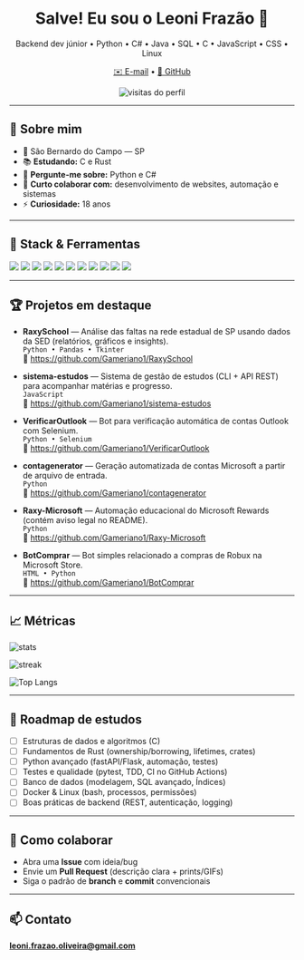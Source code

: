 <h1 align="center">Salve! Eu sou o Leoni Frazão 👋</h1>
<p align="center">
  Backend dev júnior • Python • C# • Java • SQL • C • JavaScript • CSS • Linux
</p>
<p align="center">
  <a href="mailto:leoni.frazao.oliveira@gmail.com">✉️ E-mail</a> •
  <a href="https://github.com/Gameriano1">🐙 GitHub</a>
</p>

<p align="center">
  <img src="https://komarev.com/ghpvc/?username=Gameriano1&label=Visualiza%C3%A7%C3%B5es&style=flat" alt="visitas do perfil" />
</p>

---

## 🚀 Sobre mim
- 📍 São Bernardo do Campo — SP  
- 📚 **Estudando:** C e Rust  
- 💬 **Pergunte-me sobre:** Python e C#  
- 🤝 **Curto colaborar com:** desenvolvimento de websites, automação e sistemas  
- ⚡ **Curiosidade:** 18 anos

---

## 🧰 Stack & Ferramentas
<p>
  <img src="https://img.shields.io/badge/Python-3776AB?logo=python&logoColor=white" />
  <img src="https://img.shields.io/badge/C%23-239120?logo=csharp&logoColor=white" />
  <img src="https://img.shields.io/badge/Java-007396?logo=java&logoColor=white" />
  <img src="https://img.shields.io/badge/C-A8B9CC?logo=c&logoColor=black" />
  <img src="https://img.shields.io/badge/JavaScript-F7DF1E?logo=javascript&logoColor=black" />
  <img src="https://img.shields.io/badge/SQL-003B57?logo=postgresql&logoColor=white" />
  <img src="https://img.shields.io/badge/Linux-FCC624?logo=linux&logoColor=black" />
  <img src="https://img.shields.io/badge/Git-F05032?logo=git&logoColor=white" />
  <img src="https://img.shields.io/badge/Selenium-43B02A?logo=selenium&logoColor=white" />
  <img src="https://img.shields.io/badge/Pandas-150458?logo=pandas&logoColor=white" />
  <img src="https://img.shields.io/badge/Tkinter-3C78D8?logo=python&logoColor=white" />
</p>

---

## 🏆 Projetos em destaque
- **RaxySchool** — Análise das faltas na rede estadual de SP usando dados da SED (relatórios, gráficos e insights).  
  `Python • Pandas • Tkinter`  
  🔗 https://github.com/Gameriano1/RaxySchool

- **sistema-estudos** — Sistema de gestão de estudos (CLI + API REST) para acompanhar matérias e progresso.  
  `JavaScript`  
  🔗 https://github.com/Gameriano1/sistema-estudos

- **VerificarOutlook** — Bot para verificação automática de contas Outlook com Selenium.  
  `Python • Selenium`  
  🔗 https://github.com/Gameriano1/VerificarOutlook

- **contagenerator** — Geração automatizada de contas Microsoft a partir de arquivo de entrada.  
  `Python`  
  🔗 https://github.com/Gameriano1/contagenerator

- **Raxy-Microsoft** — Automação educacional do Microsoft Rewards (contém aviso legal no README).  
  `Python`  
  🔗 https://github.com/Gameriano1/Raxy-Microsoft

- **BotComprar** — Bot simples relacionado a compras de Robux na Microsoft Store.  
  `HTML • Python`  
  🔗 https://github.com/Gameriano1/BotComprar


---

## 📈 Métricas
<p>
  <img src="https://github-readme-stats.vercel.app/api?username=Gameriano1&show_icons=true&hide_border=true" alt="stats" />
</p>
<p>
  <img src="https://streak-stats.demolab.com?user=Gameriano1&hide_border=true" alt="streak" />
</p>
<p>
  <img src="https://github-readme-stats.vercel.app/api/top-langs/?username=Gameriano1&layout=compact&hide_border=true" alt="Top Langs" />
</p>

---

## 🎯 Roadmap de estudos
- [ ] Estruturas de dados e algoritmos (C)
- [ ] Fundamentos de Rust (ownership/borrowing, lifetimes, crates)
- [ ] Python avançado (fastAPI/Flask, automação, testes)
- [ ] Testes e qualidade (pytest, TDD, CI no GitHub Actions)
- [ ] Banco de dados (modelagem, SQL avançado, Índices)
- [ ] Docker & Linux (bash, processos, permissões)
- [ ] Boas práticas de backend (REST, autenticação, logging)

---

## 🤝 Como colaborar
- Abra uma **Issue** com ideia/bug
- Envie um **Pull Request** (descrição clara + prints/GIFs)
- Siga o padrão de **branch** e **commit** convencionais

---

## 📫 Contato
**leoni.frazao.oliveira@gmail.com**
